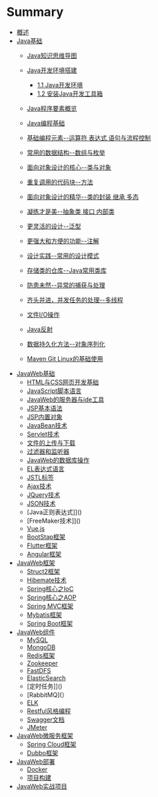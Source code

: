 # Summary

- [概述](README.md)
- [Java基础](java5.md)
    - [Java知识思维导图](java.md)
    - [Java开发环境搭建](java5.md#2)
       -  [1.1 Java开发环境](java5.md#21)
       -  [1.2 安装Java开发工具箱](java5.md#22)
       
    - [Java程序要素概览](java6.md#3)
    - [Java编程基础](java7.md)
    - [基础编程元素--运算符 表达式 语句与流程控制](java8.md)
    - [常用的数据结构--数组与枚举](java9.md)
    - [面向对象设计的核心--类与对象](java10.md)
    - [重复调用的代码块--方法](java11.md)
    - [面向对象设计的精华--类的封装 继承 多态]()
    - [凝练才是美--抽象类 接口 内部类]()
    - [更灵活的设计--泛型]()
    - [更强大和方便的功能--注解]()
    - [设计实践--常用的设计模式]()
    - [存储类的仓库--Java常用类库]()
    - [防患未然--异常的捕获与处理]()
    - [齐头并进，并发任务的处理--多线程]()
    - [文件I/O操作]()
    - [Java反射]()
    - [数据持久化方法--对象序列化]()
    - [Maven Git Linux的基础使用]()
- [JavaWeb基础](java6.md)
    - [HTML与CSS网页开发基础]()
    - [JavaScript脚本语言]()
    - [JavaWeb的服务器与ide工具]()
    - [JSP基本语法]()
    - [JSP内置对象]()
    - [JavaBean技术]()
    - [Servlet技术]()
    - [文件的上传与下载]()
    - [过滤器和监听器]()
    - [JavaWeb的数据库操作]()
    - [EL表达式语言]()
    - [JSTL标签]()
    - [Ajax技术]()
    - [JQuery技术]()
    - [JSON技术]()
    - [Java正则表达式]]()
    - [FreeMaker技术]]()
    - [Vue.js]()
    - [BootStap框架]()
    - [Flutter框架]()
    - [Angular框架 ]()
- [JavaWeb框架]()
    - [Struct2框架]()
    - [Hibemate技术]()
    - [Spring核心之IoC]()
    - [Spring核心之AOP]()
    - [Spring MVC框架]()
    - [Mybatis框架]()
    - [Spring Boot框架]()
- [JavaWeb组件]() 
    - [MySQL]()
    - [MongoDB]()
    - [Redis框架]()
    - [Zookeeper]()
    - [FastDFS]()
    - [ElasticSearch]()
    - [定时任务]]()
    - [RabbitMQ](）
    - [ELK]()
    - [Restful风格编程]()
    - [Swagger文档]()
    - [JMeter]()
- [JavaWeb微服务框架]()    
    - [Spring Cloud框架]()
    - [Dubbo框架]()
- [JavaWeb部署]()
    - [Docker]()
    - [项目构建]()
- [JavaWeb实战项目]()

  

